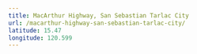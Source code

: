 ```yaml
---
title: MacArthur Highway, San Sebastian Tarlac City
url: /macarthur-highway-san-sebastian-tarlac-city/
latitude: 15.47
longitude: 120.599
---
```

